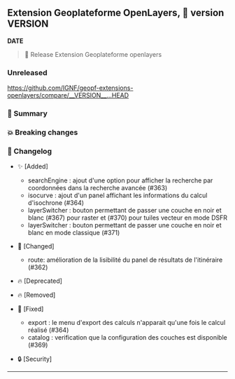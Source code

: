 ## Extension Geoplateforme OpenLayers, 🔖 version __VERSION__

__DATE__
> 🚀 Release Extension Geoplateforme openlayers

### Unreleased

<https://github.com/IGNF/geopf-extensions-openlayers/compare/__VERSION__...HEAD>

### 🎉 Summary

### 💥 Breaking changes

### 📖 Changelog

* ✨ [Added]

  - searchEngine : ajout d'une option pour afficher la recherche par coordonnées dans la recherche avancée (#363)
  - isocurve : ajout d'un panel affichant les informations du calcul d'isochrone (#364)
  - layerSwitcher : bouton permettant de passer une couche en noir et blanc (#367) pour raster et (#370) pour tuiles vecteur en mode DSFR
  - layerSwitcher : bouton permettant de passer une couche en noir et blanc en mode classique (#371)

* 🔨 [Changed]

  - route: amélioration de la lisibilité du panel de résultats de l'itinéraire (#362)

* 🔥 [Deprecated]

* 🔥 [Removed]

* 🐛 [Fixed]

  - export : le menu d'export des calculs n'apparait qu'une fois le calcul réalisé (#364)
  - catalog : verification que la configuration des couches est disponible (#369)

* 🔒 [Security]


---
